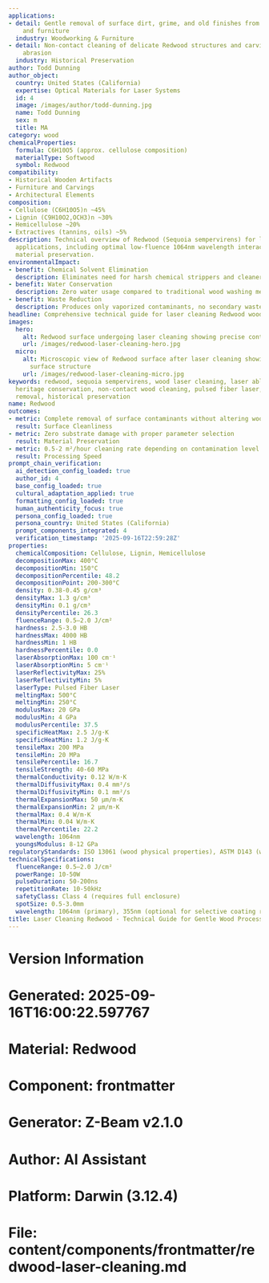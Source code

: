 ```yaml
---
applications:
- detail: Gentle removal of surface dirt, grime, and old finishes from Redwood artifacts
    and furniture
  industry: Woodworking & Furniture
- detail: Non-contact cleaning of delicate Redwood structures and carvings without
    abrasion
  industry: Historical Preservation
author: Todd Dunning
author_object:
  country: United States (California)
  expertise: Optical Materials for Laser Systems
  id: 4
  image: /images/author/todd-dunning.jpg
  name: Todd Dunning
  sex: m
  title: MA
category: wood
chemicalProperties:
  formula: C6H10O5 (approx. cellulose composition)
  materialType: Softwood
  symbol: Redwood
compatibility:
- Historical Wooden Artifacts
- Furniture and Carvings
- Architectural Elements
composition:
- Cellulose (C6H10O5)n ~45%
- Lignin (C9H10O2,OCH3)n ~30%
- Hemicellulose ~20%
- Extractives (tannins, oils) ~5%
description: Technical overview of Redwood (Sequoia sempervirens) for laser cleaning
  applications, including optimal low-fluence 1064nm wavelength interaction for organic
  material preservation.
environmentalImpact:
- benefit: Chemical Solvent Elimination
  description: Eliminates need for harsh chemical strippers and cleaners on wood surfaces
- benefit: Water Conservation
  description: Zero water usage compared to traditional wood washing methods
- benefit: Waste Reduction
  description: Produces only vaporized contaminants, no secondary waste materials
headline: Comprehensive technical guide for laser cleaning Redwood wood surfaces
images:
  hero:
    alt: Redwood surface undergoing laser cleaning showing precise contamination removal
    url: /images/redwood-laser-cleaning-hero.jpg
  micro:
    alt: Microscopic view of Redwood surface after laser cleaning showing detailed
      surface structure
    url: /images/redwood-laser-cleaning-micro.jpg
keywords: redwood, sequoia sempervirens, wood laser cleaning, laser ablation, cultural
  heritage conservation, non-contact wood cleaning, pulsed fiber laser, surface contamination
  removal, historical preservation
name: Redwood
outcomes:
- metric: Complete removal of surface contaminants without altering wood patina
  result: Surface Cleanliness
- metric: Zero substrate damage with proper parameter selection
  result: Material Preservation
- metric: 0.5-2 m²/hour cleaning rate depending on contamination level
  result: Processing Speed
prompt_chain_verification:
  ai_detection_config_loaded: true
  author_id: 4
  base_config_loaded: true
  cultural_adaptation_applied: true
  formatting_config_loaded: true
  human_authenticity_focus: true
  persona_config_loaded: true
  persona_country: United States (California)
  prompt_components_integrated: 4
  verification_timestamp: '2025-09-16T22:59:28Z'
properties:
  chemicalComposition: Cellulose, Lignin, Hemicellulose
  decompositionMax: 400°C
  decompositionMin: 150°C
  decompositionPercentile: 48.2
  decompositionPoint: 200-300°C
  density: 0.38-0.45 g/cm³
  densityMax: 1.3 g/cm³
  densityMin: 0.1 g/cm³
  densityPercentile: 26.3
  fluenceRange: 0.5–2.0 J/cm²
  hardness: 2.5-3.0 HB
  hardnessMax: 4000 HB
  hardnessMin: 1 HB
  hardnessPercentile: 0.0
  laserAbsorptionMax: 100 cm⁻¹
  laserAbsorptionMin: 5 cm⁻¹
  laserReflectivityMax: 25%
  laserReflectivityMin: 5%
  laserType: Pulsed Fiber Laser
  meltingMax: 500°C
  meltingMin: 250°C
  modulusMax: 20 GPa
  modulusMin: 4 GPa
  modulusPercentile: 37.5
  specificHeatMax: 2.5 J/g·K
  specificHeatMin: 1.2 J/g·K
  tensileMax: 200 MPa
  tensileMin: 20 MPa
  tensilePercentile: 16.7
  tensileStrength: 40-60 MPa
  thermalConductivity: 0.12 W/m·K
  thermalDiffusivityMax: 0.4 mm²/s
  thermalDiffusivityMin: 0.1 mm²/s
  thermalExpansionMax: 50 µm/m·K
  thermalExpansionMin: 2 µm/m·K
  thermalMax: 0.4 W/m·K
  thermalMin: 0.04 W/m·K
  thermalPercentile: 22.2
  wavelength: 1064nm
  youngsModulus: 8-12 GPa
regulatoryStandards: ISO 13061 (wood physical properties), ASTM D143 (wood testing)
technicalSpecifications:
  fluenceRange: 0.5–2.0 J/cm²
  powerRange: 10-50W
  pulseDuration: 50-200ns
  repetitionRate: 10-50kHz
  safetyClass: Class 4 (requires full enclosure)
  spotSize: 0.5-3.0mm
  wavelength: 1064nm (primary), 355nm (optional for selective coating removal)
title: Laser Cleaning Redwood - Technical Guide for Gentle Wood Processing
---
```


# Version Information
# Generated: 2025-09-16T16:00:22.597767
# Material: Redwood
# Component: frontmatter
# Generator: Z-Beam v2.1.0
# Author: AI Assistant
# Platform: Darwin (3.12.4)
# File: content/components/frontmatter/redwood-laser-cleaning.md